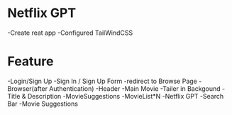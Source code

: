 # Netflix GPT

-Create reat app
-Configured TailWindCSS

# Feature
-Login/Sign Up
    -Sign In / Sign Up Form
    -redirect to Browse Page
-Browser(after Authentication)
    -Header
    -Main Movie
        -Tailer in Backgound
        -Title & Description
        -MovieSuggestions
            -MovieList*N
-Netflix GPT
    -Search Bar
    -Movie Suggestions